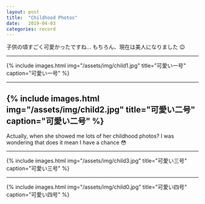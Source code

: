 ```yaml
---
layout: post
title:  "Childhood Photos"
date:   2019-04-03
categories: record
---
```


子供の頃すごく可愛かったですね...
もちろん、現在は美人になりました 😉

---

{% include images.html img="/assets/img/child1.jpg" title="可愛い一号" caption="可愛い一号" %}

---

{% include images.html img="/assets/img/child2.jpg" title="可愛い二号" caption="可愛い二号" %}
---

Actually, when she showed me lots of her childhood photos? I was wondering that does it mean I have a chance 😳

---

{% include images.html img="/assets/img/child3.jpg" title="可愛い三号" caption="可愛い三号" %}

---

{% include images.html img="/assets/img/child0.jpg" title="可愛い四号" caption="可愛い四号" %}
